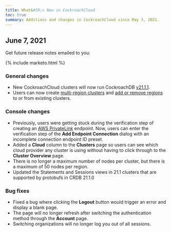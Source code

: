 ```yaml
---
title: What&#39;s New in CockroachCloud
toc: true
summary: Additions and changes in CockroachCloud since May 3, 2021.
---
```


## June 7, 2021

Get future release notes emailed to you:

{% include marketo.html %}

### General changes

- New CockroachCloud clusters will now run CockroachDB [v21.1.1](v21.1.1.html).
- Users can now create [multi-region clusters](../cockroachcloud/create-your-cluster.html) and [add or remove regions](../cockroachcloud/cluster-management.html?filters=dedicated#add-or-remove-regions-from-a-cluster) to or from existing clusters.
  
### Console changes

- Previously, users were getting stuck during the verification step of creating an [AWS PrivateLink](../cockroachcloud/network-authorization.html#aws-privatelink) endpoint. Now, users can enter the verification step of the **Add Endpoint Connection** dialog with an incomplete connection endpoint ID preset.
- Added a **Cloud** column to the **Clusters** page so users can see which cloud provider any cluster is using without having to click through to the **Cluster Overview** page.
- There is no longer a maximum number of nodes per cluster, but there is a maximum of 50 nodes per region.
- Updated the Statements and Sessions views in 21.1 clusters that are supported by protobufs in CRDB 21.1.0

### Bug fixes

- Fixed a bug where clicking the **Logout** button would trigger an error and display a blank page.
- The page will no longer refresh after switching the authentication method through the **Account** page.
- Switching organizations will no longer log you out of all sessions.

